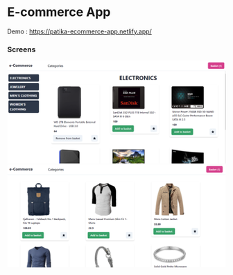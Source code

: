 # E-commerce App


Demo : https://patika-ecommerce-app.netlify.app/


### Screens


![Uygulama Ekran Görüntüsü](https://github.com/bedirhannbayrak/frontend-projects/blob/main/e-commerce/SS/categories.png?raw=true)
![Uygulama Ekran Görüntüsü](https://github.com/bedirhannbayrak/frontend-projects/blob/main/e-commerce/SS/home.png?raw=true)